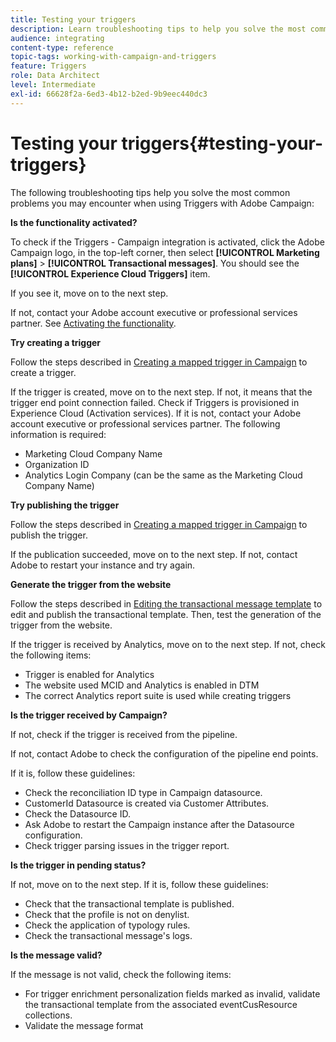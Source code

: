 ```yaml
---
title: Testing your triggers
description: Learn troubleshooting tips to help you solve the most common problems you may encounter when using Triggers with Adobe Campaign.
audience: integrating
content-type: reference
topic-tags: working-with-campaign-and-triggers
feature: Triggers
role: Data Architect
level: Intermediate
exl-id: 66628f2a-6ed3-4b12-b2ed-9b9eec440dc3
---
```

# Testing your triggers{#testing-your-triggers}

The following troubleshooting tips help you solve the most common problems you may encounter when using Triggers with Adobe Campaign:

**Is the functionality activated?**

To check if the Triggers - Campaign integration is activated, click the Adobe Campaign logo, in the top-left corner, then select **[!UICONTROL Marketing plans]** > **[!UICONTROL Transactional messages]**. You should see the **[!UICONTROL Experience Cloud Triggers]** item.

If you see it, move on to the next step.

If not, contact your Adobe account executive or professional services partner. See [Activating the functionality](../../integrating/using/configuring-triggers-in-experience-cloud.md#activating-the-functionality).

**Try creating a trigger**

Follow the steps described in [Creating a mapped trigger in Campaign](../../integrating/using/using-triggers-in-campaign.md#creating-a-mapped-trigger-in-campaign) to create a trigger.

If the trigger is created, move on to the next step. If not, it means that the trigger end point connection failed. Check if Triggers is provisioned in Experience Cloud (Activation services). If it is not, contact your Adobe account executive or professional services partner. The following information is required:

* Marketing Cloud Company Name
* Organization ID
* Analytics Login Company (can be the same as the Marketing Cloud Company Name)

**Try publishing the trigger**

Follow the steps described in [Creating a mapped trigger in Campaign](../../integrating/using/using-triggers-in-campaign.md#creating-a-mapped-trigger-in-campaign) to publish the trigger.

If the publication succeeded, move on to the next step. If not, contact Adobe to restart your instance and try again.

**Generate the trigger from the website**

Follow the steps described in [Editing the transactional message template](../../integrating/using/using-triggers-in-campaign.md#editing-the-transactional-message-template) to edit and publish the transactional template. Then, test the generation of the trigger from the website.

If the trigger is received by Analytics, move on to the next step. If not, check the following items:

* Trigger is enabled for Analytics
* The website used MCID and Analytics is enabled in DTM
* The correct Analytics report suite is used while creating triggers

**Is the trigger received by Campaign?**

If not, check if the trigger is received from the pipeline.

If not, contact Adobe to check the configuration of the pipeline end points.

If it is, follow these guidelines:

* Check the reconciliation ID type in Campaign datasource.
* CustomerId Datasource is created via Customer Attributes.
* Check the Datasource ID.
* Ask Adobe to restart the Campaign instance after the Datasource configuration. 
* Check trigger parsing issues in the trigger report.

**Is the trigger in pending status?**

If not, move on to the next step. If it is, follow these guidelines:

* Check that the transactional template is published.
* Check that the profile is not on denylist.
* Check the application of typology rules.
* Check the transactional message's logs.

**Is the message valid?**

If the message is not valid, check the following items:

* For trigger enrichment personalization fields marked as invalid, validate the transactional template from the associated eventCusResource collections.
* Validate the message format
